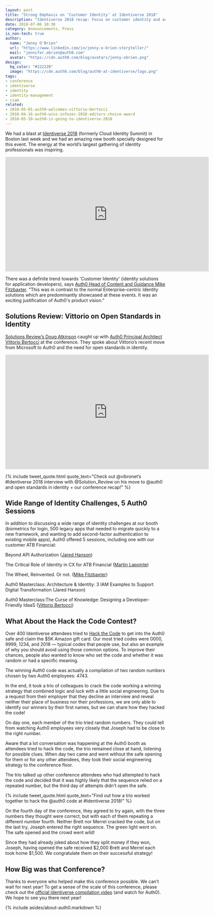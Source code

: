 ```yaml
---
layout: post
title: "Strong Emphasis on ‘Customer Identity’ at Identiverse 2018"
description: "Identiverse 2018 recap: Focus on customer identity and access management (CIAM) for developers + Solutions Review interview with Vittorio Bertocci (video)."
date: 2018-07-06 10:30
category: Announcements, Press
is_non-tech: true
author:
  name: "Jenny O'Brien"
  url: "https://www.linkedin.com/in/jenny-o-brien-storyteller/"
  mail: "jennifer.obrien@auth0.com"
  avatar: "https://cdn.auth0.com/blog/avatars/jenny-obrien.png"
design:
  bg_color: "#222228"
  image: "https://cdn.auth0.com/blog/auth0-at-identiverse/logo.png"
tags:
- conference
- identiverse
- identity
- identity-management
- ciam
related:
- 2018-05-01-auth0-welcomes-vittorio-bertocci
- 2018-04-16-auth0-wins-infosec-2018-editors-choice-award
- 2018-05-10-auth0-is-going-to-identiverse-2018
---
```


We had a blast at [Identiverse 2018](https://identiverse.com/) (formerly Cloud Identity Summit) in Boston last week and we had an amazing new booth specially designed for this event. The energy at the world’s largest gathering of identity professionals was inspiring. 

<p style="text-align: center;">
  <iframe src="https://youtu.be/2-roRnqW3Jw" width="640" height="360" frameborder="0" webkitallowfullscreen mozallowfullscreen allowfullscreen></iframe>
</p>

There was a definite trend towards 'Customer Identity' (identity solutions for application developers), says [Auth0 Head of Content and Guidance Mike Fitzbaxter](https://twitter.com/mikefitzbaxter). "This was in contrast to the normal Enterprise-centric Identity solutions which are predominantly showcased at these events. It was an exciting justification of Auth0's product vision.”

## Solutions Review: Vittorio on Open Standards in Identity

[Solutions Review’s Doug Atkinson](https://solutionsreview.com/author/solutions/) caught up with [Auth0 Principal Architect Vittorio Bertocci](https://auth0.com/blog/auth0-welcomes-vittorio-bertocci/) at the conference. They spoke about Vittorio’s recent move from Microsoft to Auth0 and the need for open standards in identity.

<p style="text-align: center;">
  <iframe src="https://youtu.be/-coC5zusfRc" width="640" height="360" frameborder="0" webkitallowfullscreen mozallowfullscreen allowfullscreen></iframe>
</p>

{% include tweet_quote.html quote_text="Check out @vibronet’s #Identiverse 2018 interview with @Solution_Review on his move to @auth0 and open standards in identity + our conference recap!" %}

## Wide Range of Identity Challenges, 5 Auth0 Sessions

In addition to discussing a wide range of identity challenges at our booth (biometrics for login, 500 legacy apps that needed to migrate quickly to a new framework, and wanting to add second-factor authentication to existing mobile apps), Auth0 offered 5 sessions, including one with our customer ATB Financial:

Beyond API Authorization ([Jared Hanson](https://twitter.com/jaredhanson))

The Critical Role of Identity in CX for ATB Financial ([Martin Lapointe](https://www.linkedin.com/in/martin-lapointe-633ba050/))

The Wheel, Reinvented. Or not. ([Mike Fitzbaxter](https://twitter.com/mikefitzbaxter))

Auth0 Masterclass: Architecture & Identity: 3 IAM Examples to Support Digital Transformation (Jared Hanson)

Auth0 Masterclass:The Curse of Knowledge: Designing a Developer-Friendly IdaaS ([Vittorio Bertocci](https://twitter.com/vibronet))

## What About the Hack the Code Contest?

Over 400 Identiverse attendees tried to [Hack the Code](https://auth0.com/blog/auth0-is-going-to-identiverse-2018/) to get into the Auth0 safe and claim the $5K Amazon gift card. Our most tried codes were 0000, 9999, 1234, and 2018 — typical codes that people use, but also an example of why you should avoid using those common options. To improve their chances, people also wanted to know who set the code and whether it was random or had a specific meaning.

The winning Auth0 code was actually a compilation of two random numbers chosen by two Auth0 employees: 4743. 

In the end, it took a trio of colleagues to crack the code working a winning strategy that combined logic and luck with a little social engineering. Due to a request from their employer that they decline an interview and reveal neither their place of business nor their professions, we are only able to identify our winners by their first names, but we can share how they hacked the code!

On day one, each member of the trio tried random numbers. They could tell from watching Auth0 employees very closely that Joseph had to be close to the right number. 

Aware that a lot conversation was happening at the Auth0 booth as attendees tried to hack the code, the trio remained close at hand, listening for possible clues. When day two came and went without the safe opening for them or for any other attendees, they took their social engineering strategy to the conference floor. 

The trio talked up other conference attendees who had attempted to hack the code and decided that it was highly likely that the sequence relied on a repeated number, but the third day of attempts didn’t open the safe.

{% include tweet_quote.html quote_text="Find out how a trio worked together to hack the @auth0 code at #Identiverse 2018!" %}

On the fourth day of the conference, they agreed to try again, with the three numbers they thought were correct, but with each of them repeating a different number fourth. Neither Brett nor Merrel cracked the code, but on the last try, Joseph entered the right sequence. The green light went on. The safe opened and the crowd went wild! 

Since they had already joked about how they split money if they won, Joseph, having opened the safe received $2,000 Brett and Merrel each took home $1,500. We congratulate them on their successful strategy!

## How Big was that Conference?

Thanks to everyone who helped make this conference possible. We can’t wait for next year! To get a sense of the scale of this conference, please check out the [official Identiverse compilation video](https://www.youtube.com/watch?v=XG4zesTtpkM&feature=youtu.be) (and watch for Auth0). We hope to see you there next year!


{% include asides/about-auth0.markdown %}
